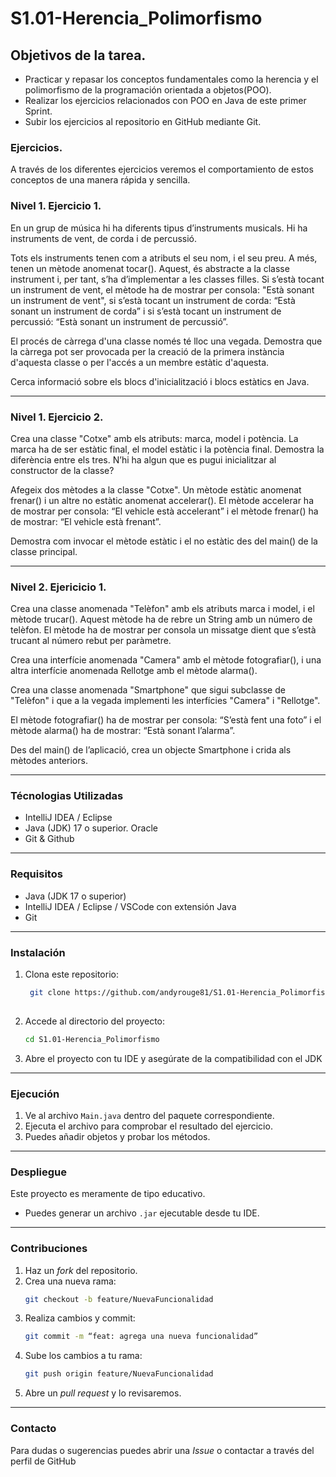 
# S1.01-Herencia_Polimorfismo

## Objetivos de la tarea.
  
  - Practicar y repasar los conceptos fundamentales como la herencia y el polimorfismo de la programación orientada a objetos(POO).
  - Realizar los ejercicios relacionados con POO en Java de este primer Sprint.
  - Subir los ejercicios al repositorio en GitHub mediante Git.
    


### Ejercicios.

A través de los diferentes ejercicios veremos el comportamiento de estos conceptos de una manera rápida y sencilla.

### Nivel 1. Ejercicio 1.

  En un grup de música hi ha diferents tipus d’instruments musicals. Hi ha instruments de vent, de corda i de percussió.

Tots els instruments tenen com a atributs el seu nom, i el seu preu. A més, tenen un mètode anomenat tocar(). Aquest, és abstracte a la classe instrument i, per tant, s’ha d’implementar a les classes filles. Si s’està tocant un instrument de vent, el mètode ha de mostrar per consola: "Està sonant un instrument de vent", si s’està tocant un instrument de corda: “Està sonant un instrument de corda” i si s’està tocant un instrument de percussió: “Està sonant un instrument de percussió”.


El procés de càrrega d'una classe només té lloc una vegada. Demostra que la càrrega pot ser provocada per la creació de la primera instància d'aquesta classe o per l'accés a un membre estàtic d'aquesta. 

Cerca informació sobre els blocs d'inicialització i blocs estàtics en Java.

---

### Nivel 1. Ejercicio 2.

  Crea una classe "Cotxe" amb els atributs: marca, model i potència. La marca ha de ser estàtic final, el model estàtic i la potència final. Demostra la diferència entre els tres. N’hi ha algun que es pugui inicialitzar al constructor de la classe?

Afegeix dos mètodes a la classe "Cotxe". Un mètode estàtic anomenat frenar() i un altre no estàtic anomenat accelerar(). El mètode accelerar ha de mostrar per consola: “El vehicle està accelerant” i el mètode frenar() ha de mostrar: “El vehicle està frenant”. 

Demostra com invocar el mètode estàtic i el no estàtic des del main() de la classe principal.

---

### Nivel 2. Ejericicio 1.

  Crea una classe anomenada "Telèfon" amb els atributs marca i model, i el mètode trucar(). Aquest mètode ha de rebre un String amb un número de telèfon. El mètode ha de mostrar per consola un missatge dient que s’està trucant al número rebut per paràmetre. 

Crea una interfície anomenada "Camera" amb el mètode fotografiar(), i una altra interfície anomenada Rellotge amb el mètode alarma().

Crea una classe anomenada "Smartphone" que sigui subclasse de "Telèfon" i que a la vegada implementi les interfícies "Camera" i "Rellotge".

El mètode fotografiar() ha de mostrar per consola: “S’està fent una foto” i el mètode alarma() ha de mostrar: “Està sonant l’alarma”.

Des del main() de l’aplicació, crea un objecte Smartphone i crida als mètodes anteriors.

---

### Técnologias Utilizadas
  
  - IntelliJ IDEA / Eclipse
  - Java (JDK) 17 o superior. Oracle
  - Git & Github

---
  
### Requisitos

- Java (JDK 17 o superior)
- IntelliJ IDEA  / Eclipse / VSCode con extensión Java
- Git

---

### Instalación

 1. Clona este repositorio:
	```bash
	 git clone https://github.com/andyrouge81/S1.01-Herencia_Polimorfismo.git
 
2. Accede al directorio del proyecto:
	```bash
 	cd S1.01-Herencia_Polimorfismo

3. Abre el proyecto con tu IDE y asegúrate de la compatibilidad con el JDK

---

### Ejecución

1. Ve al archivo `Main.java` dentro del paquete correspondiente.
2. Ejecuta el archivo para comprobar el resultado del ejercicio.
3. Puedes añadir objetos y probar los métodos.

---

### Despliegue

Este proyecto es meramente de tipo educativo.

- Puedes generar un archivo `.jar` ejecutable desde tu IDE.

---

### Contribuciones

1. Haz un _fork_ del repositorio.
2. Crea una nueva rama:
	```bash
	git checkout -b feature/NuevaFuncionalidad
3. Realiza cambios y commit:
	```bash 
	git commit -m “feat: agrega una nueva funcionalidad”
4. Sube los cambios a tu rama:
	```bash
	git push origin feature/NuevaFuncionalidad
5. Abre un _pull request_ y lo revisaremos.

---

### Contacto

Para dudas o sugerencias puedes abrir una _Issue_ o contactar a través del perfil de GitHub






    
